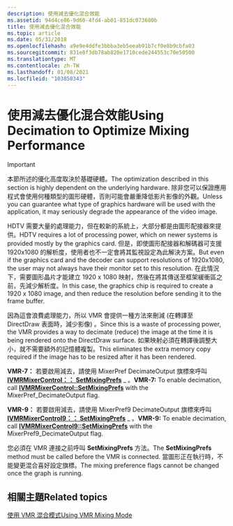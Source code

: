 ```yaml
---
description: 使用減去優化混合效能
ms.assetid: 94d4ce86-9d60-4fd4-ab01-851dc073680b
title: 使用減去優化混合效能
ms.topic: article
ms.date: 05/31/2018
ms.openlocfilehash: a9e9e4ddfe3bbba3eb5eeab91b7cf0e8b9cbfa03
ms.sourcegitcommit: 831e8f3db78ab820e1710cede244553c70e50500
ms.translationtype: MT
ms.contentlocale: zh-TW
ms.lasthandoff: 01/08/2021
ms.locfileid: "103850343"
---
```

# <a name="using-decimation-to-optimize-mixing-performance"></a><span data-ttu-id="b1e5c-103">使用減去優化混合效能</span><span class="sxs-lookup"><span data-stu-id="b1e5c-103">Using Decimation to Optimize Mixing Performance</span></span>

> [!IMPORTANT]
> <span data-ttu-id="b1e5c-104">本節所述的優化高度取決於基礎硬體。</span><span class="sxs-lookup"><span data-stu-id="b1e5c-104">The optimization described in this section is highly dependent on the underlying hardware.</span></span> <span data-ttu-id="b1e5c-105">除非您可以保證應用程式會使用何種類型的圖形硬體，否則可能會嚴重降低影片影像的外觀。</span><span class="sxs-lookup"><span data-stu-id="b1e5c-105">Unless you can guarantee what type of graphics hardware will be used with the application, it may seriously degrade the appearance of the video image.</span></span>

 

<span data-ttu-id="b1e5c-106">HDTV 需要大量的處理能力，但在較新的系統上，大部分都是由圖形配接器來提供。</span><span class="sxs-lookup"><span data-stu-id="b1e5c-106">HDTV requires a lot of processing power, which on newer systems is provided mostly by the graphics card.</span></span> <span data-ttu-id="b1e5c-107">但是，即使圖形配接器和解碼器可支援1920x1080 的解析度，使用者也不一定會將其監視設定為此解決方案。</span><span class="sxs-lookup"><span data-stu-id="b1e5c-107">But even if the graphics card and the decoder can support resolutions of 1920x1080, the user may not always have their monitor set to this resolution.</span></span> <span data-ttu-id="b1e5c-108">在此情況下，需要圖形晶片才能建立 1920 x 1080 映射，然後在將其傳送至框架緩衝區之前，先減少解析度。</span><span class="sxs-lookup"><span data-stu-id="b1e5c-108">In this case, the graphics chip is required to create a 1920 x 1080 image, and then reduce the resolution before sending it to the frame buffer.</span></span>

<span data-ttu-id="b1e5c-109">因為這會浪費處理能力，所以 VMR 會提供一種方法來刪減 (在轉譯至 DirectDraw 表面時，減少影像) 。</span><span class="sxs-lookup"><span data-stu-id="b1e5c-109">Since this is a waste of processing power, the VMR provides a way to decimate (reduce) the image at the time it is being rendered onto the DirectDraw surface.</span></span> <span data-ttu-id="b1e5c-110">如果映射必須在轉譯後調整大小，就不需要額外的記憶體複製。</span><span class="sxs-lookup"><span data-stu-id="b1e5c-110">This eliminates the extra memory copy required if the image has to be resized after it has been rendered.</span></span>

<span data-ttu-id="b1e5c-111">**VMR-7：** 若要啟用減去，請使用 MixerPref DecimateOutput 旗標來呼叫 [**IVMRMixerControl：： SetMixingPrefs**](/windows/desktop/api/Strmif/nf-strmif-ivmrmixercontrol-setoutputrect) \_ 。</span><span class="sxs-lookup"><span data-stu-id="b1e5c-111">**VMR-7:** To enable decimation, call [**IVMRMixerControl::SetMixingPrefs**](/windows/desktop/api/Strmif/nf-strmif-ivmrmixercontrol-setoutputrect) with the MixerPref\_DecimateOutput flag.</span></span>

<span data-ttu-id="b1e5c-112">**VMR-9：** 若要啟用減去，請使用 MixerPref9 DecimateOutput 旗標來呼叫 [**IVMRMixerControl9：： SetMixingPrefs**](/previous-versions/windows/desktop/api/Vmr9/nf-vmr9-ivmrmixercontrol9-setmixingprefs) \_ 。</span><span class="sxs-lookup"><span data-stu-id="b1e5c-112">**VMR-9:** To enable decimation, call [**IVMRMixerControl9::SetMixingPrefs**](/previous-versions/windows/desktop/api/Vmr9/nf-vmr9-ivmrmixercontrol9-setmixingprefs) with the MixerPref9\_DecimateOutput flag.</span></span>

<span data-ttu-id="b1e5c-113">您必須在 VMR 連接之前呼叫 **SetMixingPrefs** 方法。</span><span class="sxs-lookup"><span data-stu-id="b1e5c-113">The **SetMixingPrefs** method must be called before the VMR is connected.</span></span> <span data-ttu-id="b1e5c-114">當圖形正在執行時，不能變更混合喜好設定旗標。</span><span class="sxs-lookup"><span data-stu-id="b1e5c-114">The mixing preference flags cannot be changed once the graph is running.</span></span>

## <a name="related-topics"></a><span data-ttu-id="b1e5c-115">相關主題</span><span class="sxs-lookup"><span data-stu-id="b1e5c-115">Related topics</span></span>

<dl> <dt>

[<span data-ttu-id="b1e5c-116">使用 VMR 混合模式</span><span class="sxs-lookup"><span data-stu-id="b1e5c-116">Using VMR Mixing Mode</span></span>](using-vmr-mixing-mode.md)
</dt> </dl>

 

 



